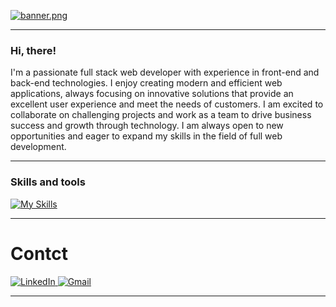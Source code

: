 

[![banner.png](https://i.postimg.cc/ryYX1prv/banner.png)](https://postimg.cc/WtrHjTSn)


---

### Hi, there!
 I'm a passionate full stack web developer with experience in front-end and back-end technologies. I enjoy creating modern and efficient web applications, always focusing on innovative solutions that provide an excellent user experience and meet the needs of customers. I am excited to collaborate on challenging projects and work as a team to drive business success and growth through technology. I am always open to new opportunities and eager to expand my skills in the field of full web development.

---

### Skills and tools

<p align="left"> 

  [![My Skills](https://skillicons.dev/icons?i=html,css,js,php,vuejs,laravel,react,vite,nextjs,redux,tailwind,nodejs,express,postgres,sequelize,figma,ps,ai,pr,blender,&theme=light)](https://skillicons.dev)
  

</p>

---


# Contct

<a href="https://www.linkedin.com/in/brandon-galarza/" target="_blank">
  <img src="https://img.shields.io/badge/LinkedIn-0077B5?style=for-the-badge&logo=linkedin&logoColor=white" alt="LinkedIn">
</a>
<a href="mailto:luminoforos@gmail.com" target="_blank">
  <img src="https://img.shields.io/badge/Gmail-D14836?style=for-the-badge&logo=gmail&logoColor=white" alt="Gmail">
</a>


---

